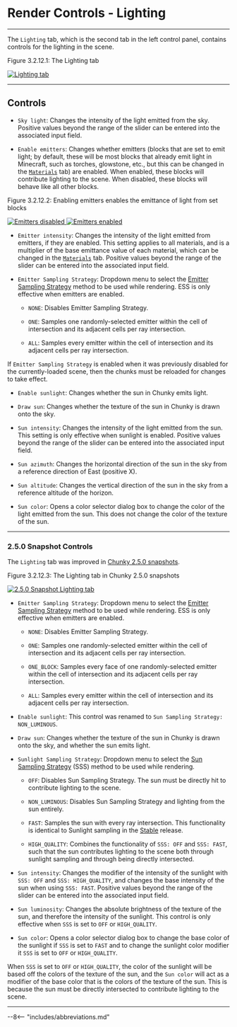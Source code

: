 # Render Controls - Lighting

---

The `Lighting` tab, which is the second tab in the left control panel, contains controls for the lighting in the scene.

<div class="figure" id="figure-3-2-12-1">
  <p class="figure">
  Figure 3.2.12.1: The Lighting tab
  </p>
  <div class="figureimgcontainer">
    <a href="../../../../img/user_interface/render_controls/lighting_tab_2.4.x.png">
      <img class="figure" src="../../../../img/user_interface/render_controls/lighting_tab_2.4.x.png" alt="Lighting tab">
    </a>
  </div>
</div>

---

## Controls

- `Sky light`: Changes the intensity of the light emitted from the sky. Positive values beyond the range of the slider can be entered into the associated input field.

- `Enable emitters`: Changes whether emitters (blocks that are set to emit light; by default, these will be most blocks that already emit light in Minecraft, such as torches, glowstone, etc., but this can be changed in the [`Materials`](../materials) tab) are enabled. When enabled, these blocks will contribute lighting to the scene. When disabled, these blocks will behave like all other blocks.

<div class="figure" id="figure-3-2-12-2">
  <p class="figure">
  Figure 3.2.12.2: Enabling emitters enables the emittance of light from set blocks
  </p>
  <div class="figuregridcontainer">
    <a href="../../../../img/examples/render_controls/lighting/emitters_disabled.png">
      <img class="figure" src="../../../../img/examples/render_controls/lighting/emitters_disabled.png" alt="Emitters disabled">
    </a>
    <a href="../../../../img/examples/render_controls/lighting/emitters_enabled.png">
      <img class="figure" src="../../../../img/examples/render_controls/lighting/emitters_enabled.png" alt="Emitters enabled">
    </a>
  </div>
</div>

- `Emitter intensity`: Changes the intensity of the light emitted from emitters, if they are enabled. This setting applies to all materials, and is a multiplier of the base emittance value of each material, which can be changed in the [`Materials`](../materials) tab. Positive values beyond the range of the slider can be entered into the associated input field.

- `Emitter Sampling Strategy`: Dropdown menu to select the [Emitter Sampling Strategy](../../../introduction/next_event_estimation#emitter-sampling-strategy-ess) method to be used while rendering. ESS is only effective when emitters are enabled.

    - `NONE`: Disables Emitter Sampling Strategy.

    - `ONE`: Samples one randomly-selected emitter within the cell of intersection and its adjacent cells per ray intersection.

    - `ALL`: Samples every emitter within the cell of intersection and its adjacent cells per ray intersection.

If `Emitter Sampling Strategy` is enabled when it was previously disabled for the currently-loaded scene, then the chunks must be reloaded for changes to take effect.

- `Enable sunlight`: Changes whether the sun in Chunky emits light.

- `Draw sun`: Changes whether the texture of the sun in Chunky is drawn onto the sky.

- `Sun intensity`: Changes the intensity of the light emitted from the sun. This setting is only effective when sunlight is enabled. Positive values beyond the range of the slider can be entered into the associated input field.

- `Sun azimuth`: Changes the horizontal direction of the sun in the sky from a reference direction of East (positive X).

- `Sun altitude`: Changes the vertical direction of the sun in the sky from a reference altitude of the horizon.

- `Sun color`: Opens a color selector dialog box to change the color of the light emitted from the sun. This does not change the color of the texture of the sun.

---

### 2.5.0 Snapshot Controls

The `Lighting` tab was improved in [Chunky 2.5.0 snapshots](../../../../getting_started/configuring_chunky_launcher#advanced-settings).

<div class="figure" id="figure-3-2-12-3">
  <p class="figure">
  Figure 3.2.12.3: The Lighting tab in Chunky 2.5.0 snapshots
  </p>
  <div class="figureimgcontainer">
    <a href="../../../../img/user_interface/render_controls/lighting_tab_2.5.0.png">
      <img class="figure" src="../../../../img/user_interface/render_controls/lighting_tab_2.5.0.png" alt="2.5.0 Snapshot Lighting tab">
    </a>
  </div>
</div>

- `Emitter Sampling Strategy`: Dropdown menu to select the [Emitter Sampling Strategy](../../../introduction/next_event_estimation#emitter-sampling-strategy-ess) method to be used while rendering. ESS is only effective when emitters are enabled.

    - `NONE`: Disables Emitter Sampling Strategy.

    - `ONE`: Samples one randomly-selected emitter within the cell of intersection and its adjacent cells per ray intersection.

    - `ONE_BLOCK`: Samples every face of one randomly-selected emitter within the cell of intersection and its adjacent cells per ray intersection.

    - `ALL`: Samples every emitter within the cell of intersection and its adjacent cells per ray intersection.

- `Enable sunlight`: This control was renamed to `Sun Sampling Strategy: NON_LUMINOUS`.

- `Draw sun`: Changes whether the texture of the sun in Chunky is drawn onto the sky, and whether the sun emits light.

- `Sunlight Sampling Strategy`: Dropdown menu to select the [Sun Sampling Strategy](../../../introduction/next_event_estimation#sunlight-sampling) (SSS) method to be used while rendering.

    - `OFF`: Disables Sun Sampling Strategy. The sun must be directly hit to contribute lighting to the scene.

    - `NON_LUMINOUS`: Disables Sun Sampling Strategy and lighting from the sun entirely.

    - `FAST`: Samples the sun with every ray intersection. This functionality is identical to Sunlight sampling in the [Stable](../../../../getting_started/configuring_chunky_launcher#advanced-settings) release.

    - `HIGH_QUALITY`: Combines the functionality of `SSS: OFF` and `SSS: FAST`, such that the sun contributes lighting to the scene both through sunlight sampling and through being directly intersected.

- `Sun intensity`: Changes the modifier of the intensity of the sunlight with `SSS: OFF` and `SSS: HIGH_QUALITY`, and changes the base intensity of the sun when using `SSS: FAST`. Positive values beyond the range of the slider can be entered into the associated input field.

- `Sun luminosity`: Changes the absolute brightness of the texture of the sun, and therefore the intensity of the sunlight. This control is only effective when `SSS` is set to `OFF` or `HIGH_QUALITY`. 

- `Sun color`: Opens a color selector dialog box to change the base color of the sunlight if `SSS` is set to `FAST` and to change the sunlight color modifier it `SSS` is set to `OFF` or `HIGH_QUALITY`.

When `SSS` is set to `OFF` or `HIGH_QUALITY`, the color of the sunlight will be based off the colors of the texture of the sun, and the `Sun color` will act as a modifier of the base color that is the colors of the texture of the sun. This is because the sun must be directly intersected to contribute lighting to the scene.

---

--8<-- "includes/abbreviations.md"
